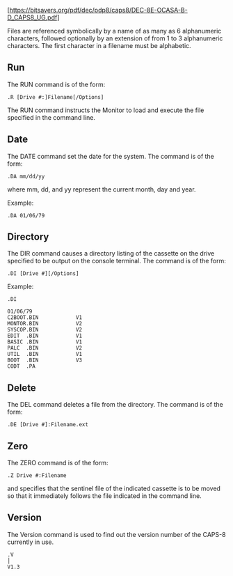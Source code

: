 [https://bitsavers.org/pdf/dec/pdp8/caps8/DEC-8E-OCASA-B-D_CAPS8_UG.pdf]

Files are referenced symbolically by a name of as many as 6 alphanumeric characters,
followed optionally by an extension of from 1 to 3 alphanumeric characters.
The first character in a filename must be alphabetic.

Run
---

The RUN command is of the form:

```
.R [Drive #:]Filename[/Options]
```

The RUN command instructs the Monitor to load and execute the file specified in the command line.

Date
----

The DATE command set the date for the system. The command is of the form:

```
.DA mm/dd/yy
```

where mm, dd, and yy represent the current month, day and year.

Example:

```
.DA 01/06/79
```

Directory
---------

The DIR command causes a directory listing of the cassette on the drive specified
to be output on the console terminal. The command is of the form:

```
.DI [Drive #][/Options]
```

Example: 
```
.DI

01/06/79
C2BOOT.BIN            V1
MONTOR.BIN            V2
SYSCOP.BIN            V2
EDIT  .BIN            V1
BASIC .BIN            V1
PALC  .BIN            V2
UTIL  .BIN            V1
BOOT  .BIN            V3
CODT  .PA
```

Delete
------
The DEL command deletes a file from the directory. The command is of the form:

```
.DE [Drive #]:Filename.ext
```

Zero
----

The ZERO command is of the form:

```
.Z Drive #:Filename
```

and specifies that the sentinel file of the indicated cassette is to
be moved so that it immediately follows the file indicated in the
command line. 

Version
-------

The Version command is used to find out the version number of the CAPS-8 currently in use.

```
.V                                                                                                                             │
V1.3
```
